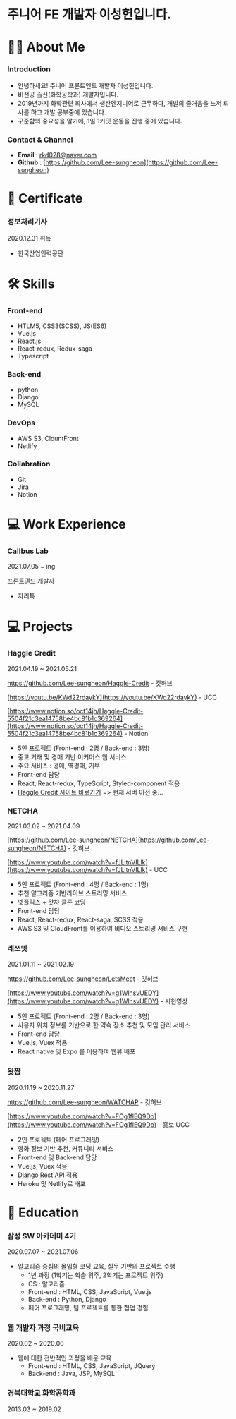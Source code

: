 # 주니어 FE 개발자 이성헌입니다.

# 🙋‍♂️ About Me

### Introduction

- 안녕하세요! 주니어 프론트엔드 개발자 이성헌입니다.
- 비전공 출신(화학공학과) 개발자입니다.
- 2019년까지 화학관련 회사에서 생산엔지니어로 근무하다, 개발의 즐거움을 느껴 퇴사를 하고 개발 공부중에 있습니다.
- 꾸준함의 중요성을 알기에, 1일 1커밋 운동을 진행 중에 있습니다.

### Contact & Channel

- **Email** : rkd028@naver.com
- **Github** : [https://github.com/Lee-sungheon](https://github.com/Lee-sungheon)

# 🧾 Certificate


### 정보처리기사

2020.12.31 취득

- 한국산업인력공단

# 🛠️ Skills


### Front-end

- HTLM5, CSS3(SCSS), JS(ES6)
- Vue.js
- React.js
- React-redux, Redux-saga
- Typescript

### Back-end

- python
- Django
- MySQL

### DevOps

- AWS S3, ClountFront
- Netlify

### Collabration

- Git
- Jira
- Notion

# 💻 Work Experience

### Callbus Lab

2021.07.05 ~ ing

프론트엔드 개발자
- 자리톡

# 💻 Projects

### Haggle Credit

2021.04.19 ~ 2021.05.21

https://github.com/Lee-sungheon/Haggle-Credit - 깃허브

[https://youtu.be/KWd22rdaykY](https://youtu.be/KWd22rdaykY) - UCC

[https://www.notion.so/oct14jh/Haggle-Credit-5504f21c3ea14758be4bc81b1c369264](https://www.notion.so/oct14jh/Haggle-Credit-5504f21c3ea14758be4bc81b1c369264) - Notion

- 5인 프로젝트 (Front-end : 2명 / Back-end : 3명)
- 중고 거래 및 경매 기반 이커머스 웹 서비스
- 주요 서비스 : 경매, 역경매, 기부
- Front-end 담당
- React, React-redux, TypeScript, Styled-component 적용
- [Haggle Credit 사이트 바로가기](https://hagglecredit.com) => 현재 서버 이전 중...


### NETCHA

2021.03.02 ~ 2021.04.09

[https://github.com/Lee-sungheon/NETCHA](https://github.com/Lee-sungheon/NETCHA) - 깃허브

[https://www.youtube.com/watch?v=fJLitnVILlk](https://www.youtube.com/watch?v=fJLitnVILlk) - UCC

- 5인 프로젝트 (Front-end : 4명 / Back-end : 1명)
- 추천 알고리즘 기반라이브 스트리밍 서비스
- 넷플릭스 + 왓챠 클론 코딩
- Front-end 담당
- React, React-redux, React-saga, SCSS 적용
- AWS S3 및 CloudFront를 이용하여 비디오 스트리밍 서비스 구현

### 레쓰밋

2021.01.11 ~ 2021.02.19

https://github.com/Lee-sungheon/LetsMeet - 깃허브

[https://www.youtube.com/watch?v=g1WlhsvUEDY](https://www.youtube.com/watch?v=g1WlhsvUEDY) - 시현영상

- 5인 프로젝트 (Front-end : 2명 / Back-end : 3명)
- 사용자 위치 정보를 기반으로 한 약속 장소 추천 및 모임 관리 서비스
- Front-end 담당
- Vue.js, Vuex 적용
- React native 및 Expo 를 이용하여 웹뷰 배포

### 왓쨥

2020.11.19 ~ 2020.11.27

https://github.com/Lee-sungheon/WATCHAP - 깃허브

[https://www.youtube.com/watch?v=FOg1flEQ9Do](https://www.youtube.com/watch?v=FOg1flEQ9Do) - 홍보 UCC

- 2인 프로젝트 (페어 프로그래밍)
- 영화 정보 기반 추천, 커뮤니티 서비스
- Front-end 및 Back-end 담당
- Vue.js, Vuex 적용
- Django Rest API 적용
- Heroku 및 Netlify로 배포

# 📖 Education


### 삼성 SW 아카데미 4기

2020.07.07 ~ 2021.07.06

- 알고리즘 중심의 몰입형 코딩 교육, 실무 기반의
  프로젝트 수행
    - 1년 과정 (1학기는 학습 위주, 2학기는 프로젝트 위주)
    - CS : 알고리즘
    - Front-end : HTML, CSS, JavaScript, Vue.js
    - Back-end : Python, Django
    - 페어 프로그래밍, 팀 프로젝트를 통한 협업 경험

### 웹 개발자 과정 국비교육

2020.02 ~ 2020.06

- 웹에 대한 전반적인 과정을 배운 교육
  - Front-end : HTML, CSS, JavaScript, JQuery
  - Back-end : Java, JSP, MySQL

### 경북대학교 화학공학과

2013.03 ~ 2019.02
